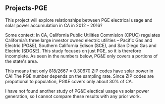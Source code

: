 ## Projects-PGE

This project will explore relationships between PGE electrical usage and solar power accumulation in CA in 2012 - 2016?

Some context: In CA, California Public Utilities Commision (CPUC) regulates California’s three large investor owned electric utilities – Pacific Gas and Electric (PG&E), Southern California Edison (SCE), and San Diego Gas and Electric (SDG&E). This study focuses on just PGE, so it is therefore incomplete. 
As seen in the numbers below, PG&E only covers a portions of the state's area. 

This means that only 818/2667 = 0.30670 ZIP codes have solar power in CA! The PGE number depends on the sampling rate. Since ZIP codes are propotional to population, PG&E covers only about 30% of CA. 

I have not found another study of PG&E electical usage vs solar power generation, so I cannot compare these results with any prior work.
